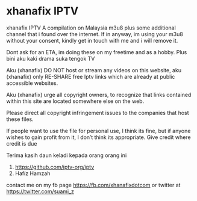 # xhanafix IPTV
xhanafix IPTV
A compilation on Malaysia m3u8 plus some additional channel that i found over the internet. If in anyway, im using your m3u8 without your consent, kindly get in touch with me and i will remove it.

Dont ask for an ETA, im doing these on my freetime and as a hobby. Plus bini aku kaki drama suka tengok TV

Aku (xhanafix) DO NOT host or stream any videos on this website, aku (xhanafix) only RE-SHARE free Iptv links which are already at public accessible websites.

Aku (xhanafix) urge all copyright owners, to recognize that links contained within this site are located somewhere else on the web.

Please direct all copyright infringement issues to the companies that host these files.

If people want to use the file for personal use, I think its fine, but if anyone wishes to gain profit from it, I don’t think its appropriate. Give credit where credit is due


Terima kasih daun keladi kepada orang orang ini
1. https://github.com/iptv-org/iptv
2. Hafíz Hamzah

contact me on my fb page https://fb.com/xhanafixdotcom or twitter at https://twitter.com/suami_z
